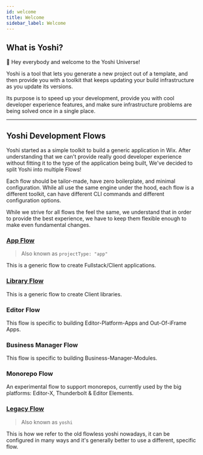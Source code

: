 ```yaml
---
id: welcome
title: Welcome
sidebar_label: Welcome
---
```


## What is Yoshi?

:wave: Hey everybody and welcome to the Yoshi Universe!

Yoshi is a tool that lets you generate a new project out of a template, and then provide you with a toolkit that keeps updating your build infrastructure as you update its versions.

Its purpose is to speed up your development, provide you with cool developer experience features, and make sure infrastructure problems are being solved once in a single place.

---

## Yoshi Development Flows

Yoshi started as a simple toolkit to build a generic application in Wix. After understanding that we can't provide really good developer experience without fitting it to the type of the application being built, We've decided to split Yoshi into multiple Flows!

Each flow should be tailor-made, have zero boilerplate, and minimal configuration. While all use the same engine under the hood, each flow is a different toolkit, can have different CLI commands and different configuration options.

While we strive for all flows the feel the same, we understand that in order to provide the best experience, we have to keep them flexible enough to make even fundamental changes.

### [App Flow](app-flow.md)

> Also known as `projectType: "app"`

This is a generic flow to create Fullstack/Client applications.

### [Library Flow](library-flow.md)

This is a generic flow to create Client libraries.

### Editor Flow

This flow is specific to building Editor-Platform-Apps and Out-Of-iFrame Apps.

### Business Manager Flow

This flow is specific to building Business-Manager-Modules.

### Monorepo Flow

An experimental flow to support monorepos, currently used by the big platforms: Editor-X, Thunderbolt & Editor Elements.

### [Legacy Flow](legacy-flow.md)

> Also known as `yoshi`

This is how we refer to the old flowless yoshi nowadays, it can be configured in many ways and it's generally better to use a different, specific flow.
